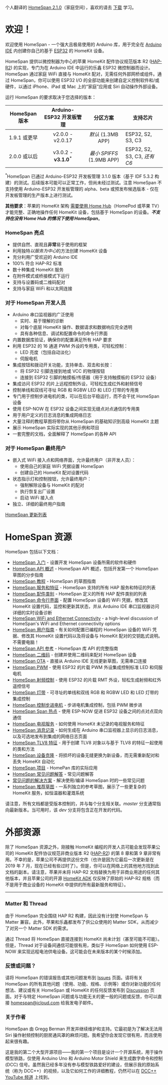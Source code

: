   <!--原文时间：2024.9.28，翻译时间：2024.10.10，校对时间：2024.10.12；文件版本号：2.0.0 -->

个人翻译的 [HomeSpan 2.1.0](https://github.com/HomeSpan/HomeSpan)（家庭空间），喜欢的请去 [下载](https://github.com/HomeSpan/HomeSpan/releases) 学习。

# 欢迎！


欢迎使用 HomeSpan - 一个强大且极易使用的 Arduino 库，用于完全在 [Arduino IDE](http://www.arduino.cc) 内创建你自己的基于 [ESP32](https://www.espressif.com/en/products/modules/esp32) 的 HomeKit 设备。

HomeSpan 提供以微控制器为中心的苹果 HomeKit 配件协议规范版本 R2 ([HAP-R2](../master/docs/HAP-R2.pdf)) 的实现，专门为在 Arduino IDE 中运行的乐鑫 ESP32 微控制器而设计。HomeSpan 通过家庭 WiFi 直接与 HomeKit 配对，无需任何外部网桥或组件。通过 HomeSpan，你可以使用 ESP32 I/O 的全部功能来创建自定义控制软件和/或硬件，以通过 iPhone、iPad 或 Mac 上的“家庭”应用或 Siri 自动操作外部设备。

运行 HomeSpan 的要求取决于您选择的版本：

|HomeSpan 版本 | Arduino-ESP32 开发板管理 | 分区方案 | 支持芯片|
|:---:|:---:|:---:|---|
|1.9.1 或更早 | v2.0.0 - v2.0.17 | *默认* (1.3MB APP) | ESP32, S2, S3, C3 |
|2.0.0 或以后 | v3.0.2 - **v3.1.0**<sup>*</sup> | *最小 SPIFFS* (1.9MB APP) | ESP32, S2, S3, C3, *还有 C6* |

<sup>*</sup>HomeSpan 已通过 Arduino-ESP32 开发板管理 3.1.0 版本（基于 IDF 5.3.2 构建）的测试。后续版本可能可以正常工作，但尚未经过测试。注意 HomeSpan 不支持使用 Arduino-ESP32 开发板管理的 alpha、beta 或预发布候选版本 - 仅在开发板管理的生产版本上进行测试。

**其他要求**：苹果的 HomeKit 架构 [需要使用 Home Hub](https://support.apple.com/en-us/HT207057)（HomePod 或苹果 TV）才能完整、正确地操作任何 HomeKit 设备，包括基于 HomeSpan 的设备。***不支持在没有 Home Hub 的情况下使用 HomeSpan***。

### HomeSpan 亮点

* 提供自然、直观且**非常**易于使用的框架
* 利用独特*以服务为中心*的方法创建 HomeKit 设备
* 充分利用广受欢迎的 Arduino IDE
* 100% 符合 HAP-R2 标准
* 数十种集成 HomeKit 服务
* 在附件模式或桥接模式下运行
* 支持与设置码或二维码配对
* 支持与家庭 WiFi 和以太网连接

### 对于 HomeSpan 开发人员

* Arduino 串口监视器的广泛使用
  * 实时、易于理解的诊断
  * 对每个底层 HomeKit 操作、数据请求和数据响应完全透明
  * 具有各种信息、调试和配置命令的命令行界面
* 内置数据库验证，确保你的配置满足所有 HAP 要求
* 利用 ESP32 的 16 通道 PWM 外设的专用类，可轻松控制：
  * LED 亮度（包括自动淡化）
  * 伺服电机
* 集成按钮和拨动开关功能，支持单击、双击和长按：
  * 将 ESP32 引脚连接到地或 VCC 的物理按钮
  * 连接到 ESP32 引脚的触摸板/传感器（用于支持触摸板的 ESP32 设备）
* 集成访问 ESP32 的片上远程控制外设，可轻松生成红外和射频信号
* 控制单线和双线可寻址 RGB 和 RGBW LED 和 LED 灯带的专用类
* 专门用于控制步进电机的类，可以在后台平稳运行，而不会干扰 HomeSpan 设备
* 使用 ESP-NOW 在 ESP32 设备之间实现无缝点对点通信的专用类
* 用于用户定义的日志消息的集成网络日志
* 大量注释的教程草图将带你从 HomeSpan 的基础知识到高级 HomeKit 主题
* 展示 HomeSpan 实际实现的其他示例和项目
* 一套完整的文档，全面解释了 HomeSpan 的各种 API 

### 对于 HomeSpan 最终用户

* 嵌入式 WiFi 接入点和网络界面，允许最终用户（非开发人员）：
  * 使用自己的家庭 WiFi 凭据设置 HomeSpan
  * 创建自己的 HomeKit 配对设置代码
* 状态指示灯和控制按钮，允许最终用户：
  * 强制解除设备与 HomeKit 的配对
  * 执行恢复出厂设置
  * 启动 WiFi 接入点
* 独立、详细的最终用户指南

[HomeSpan 更新列表](updatelist.md)

# HomeSpan 资源<a name="resources"></a>

HomeSpan 包括以下文档：

* [HomeSpan 入门](docs/GettingStarted.md) - 设置开发 HomeSpan 设备所需的软件和硬件
* [HomeSpan API 概述](docs/Overview.md) - HomeSpan API 概述，包括开发第一个 HomeSpan 草图的分步指南
* [HomeSpan 教程](docs/Tutorials.md) - HomeSpan 的草图指南
* [HomeSpan 服务和特征](docs/ServiceList.md) - HomeSpan 支持的所有 HAP 服务和特征的列表
* [HomeSpan 配件类别](docs/Categories.md) - HomeSpan 定义的所有 HAP 配件类别的列表
* [HomeSpan 命令行界面](docs/CLI.md) - 配置 HomeSpan 设备的 WiFi 凭据，修改其 HomeKit 设置代码，监控和更新其状态，并从 Arduino IDE 串口监视器访问详细的实时设备诊断
* [HomeSpan WiFi and Ethernet Connectivity](docs/Networks.md) - a high-level discussion of HomeSpan's WiFi and Ethernet connectivity options
* [HomeSpan 用户指南](docs/UserGuide.md) - 有关如何配置已编程的 HomeSpan 设备的 WiFi 凭据、修改其 HomeKit 设置代码以及将设备与 HomeKit 配对的交钥匙式说明。不需要电脑！
* [HomeSpan API 参考](docs/Reference.md) - HomeSpan 库 API 的完整指南
* [HomeSpan 二维码](docs/QRCodes.md) - 创建并使用二维码来配对 HomeSpan 设备
* [HomeSpan OTA](docs/OTA.md) - 直接从 Arduino IDE 无线更新草图，无需串口连接
* [HomeSpan PWM](docs/PWM.md) - 使用 ESP32 的片载 PWM 外设集成控制标准 LED 和伺服电机
* [HomeSpan 射频控制](docs/RMT.md) - 使用 ESP32 的片载 RMT 外设，轻松生成射频和红外遥控信号
* [HomeSpan 灯带](docs/Pixels.md) - 可寻址的单线和双线 RGB 和 RGBW LED 和 LED 灯带的集成控制
* [HomeSpan 控制步进电机](docs/Stepper.md) - 步进电机集成控制，包括 PWM 微步进
* [HomeSpan Span 热点](docs/NOW.md) - 使用 ESP-NOW 促进 ESP32 设备之间的点对点双向通信
* [HomeSpan 电视服务](docs/TVServices.md) - 如何使用 HomeKit 未记录的电视服务和特征
* [HomeSpan 消息记录](docs/Logging.md) - 如何生成在 Arduino 串口监视器上显示的日志消息，以及可选地发布到集成的网络日志页面
* [HomeSpan TLV8 特征](docs/TLV8.md) - 用于创建 TLV8 对象以与基于 TLV8 的特征一起使用的类和方法
* [HomeSpan 设备克隆](docs/Cloning.md) - 将损坏的设备无缝更换为新设备，而无需重新配对和丢失 HomeKit 自动化
* [HomeSpan 项目](https://github.com/topics/homespan) - HomePan 库的实际应用
* [HomeSpan 常见问题解答](docs/FAQ.md) - 常见问题解答
* [常见问题的解决方案](docs/Solutions.md) - 解决使用/编译 HomeSpan 时的一些常见问题
* [HomeSpan 推荐草图](https://github.com/abackup/HomeSpanReferenceSketches-Chinese) - 一系列独立的参考草图，展示了一些更复杂的 HomeKit 服务，如恒温器和灌溉系统

请注意，所有文档都是受版本控制的，并与每个分支相关联。*master* 分支通常指向最新版本。当可用时，该 *dev* 分支将包含正在开发的代码。

# 外部资源

除了 HomeSpan 资源之外，刚接触 HomeKit 编程的开发人员可能会发现苹果公司的 HomeKit 配件协议规范非商业版本 R2 ([HAP-R2](../master/docs/HAP-R2.pdf)) 的第 8 章和第 9 章非常有用。不幸的是，苹果公司不再提供这份文件（也许是因为它最后一次更新是在 2019 年 7 月，现在已经有些过时了）。但是，你可以在网络上的其他地方找到此文档的副本。请注意，苹果并未将 HAP-R2 文档替换为用于非商业用途的任何其他版本，并且苹果公司的开源 [HomeKit ADK](https://github.com/apple/HomeKitADK) 仅反映了原始的 HAP-R2 规格（而不是用于商业设备的 HomeKit 中提供的所有最新服务和特征）。

 --- 
 ### Matter 和 Thread

由于 HomeSpan 完全围绕 HAP R2 构建，因此没有计划使 HomeSpan 与 Matter 兼容。此外，苹果和乐鑫都发布了供公众使用的 Matter SDK，从而减少了对另一个 Matter SDK 的需求。

通过 Thread 将 HomeSpan 直接连接到 HomeKit 尚未计划（甚至可能不可能）。但是，Thread 对于设备间通信可能很有用，类似于 HomeSpan 如何使用 ESP-NOW 来实现远程电池供电设备。这可能会在未来版本的某个时候添加。

### 反馈或问题？

请将 HomeSpan 的错误报告或其他问题发布到 [Issues](https://github.com/HomeSpan/HomeSpan/issues) 页面。请将有关 HomeSpan 的所有其他问题（使用、功能、规格、示例等）或你对新功能的任何想法、建议或有关 HomeSpan 或 HomeKit 的任何反馈发布到 [Discussion](https://github.com/HomeSpan/HomeSpan/discussions) 页面。对于与特定 HomeSpan 问题或与功能无关的更一般的问题或反馈，你可以直接 [homespan@icloud.com](mailto:homespan@icloud.com) 给我发电子邮件。

### 关于作者

HomeSpan 由 Gregg Berman 开发并继续维护和支持。它最初是为了解决无法用 Siri 操作射频控制的厨房通风罩的麻烦问题。我希望你会发现它很有用，而且使用起来很有趣。

这是我的第二个大型开源项目——我的第一个项目是设计一个开源系统，用于操作模型铁路，仅使用 Arduino Uno 和 Arduino Motor Shield 来生成数字命令和控制 (DCC) 信号。虽然我已经多年没有参与模型铁路爱好的建设，但展示我的原始系统（称为 DCC++）的视频，以及它如何工作的详细教程，仍然可以在 [DCC++ YouTube 频道](https://www.youtube.com/@dcc2840/videos) 上找到。
